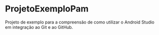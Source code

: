 # ProjetoExemploPam
Projeto de exemplo para a compreensão de como utilizar o Android Studio em integração ao Git e ao GitHub.

